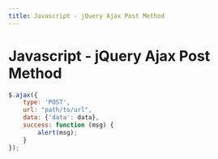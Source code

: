 ```yaml
---
title: Javascript - jQuery Ajax Post Method
---
```


<h1 class="header">Javascript - jQuery Ajax Post Method</h1>

```javascript
$.ajax({
    type: 'POST',
    url: "path/to/url",
    data: {'data': data},
    success: function (msg) {
        alert(msg);
    }
});
```